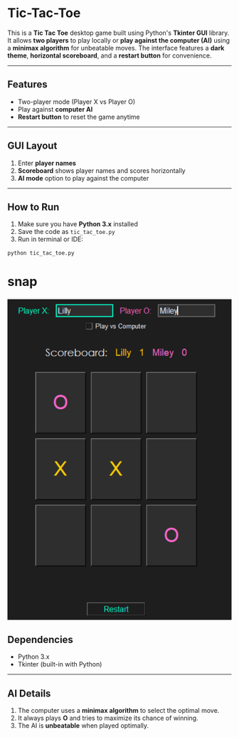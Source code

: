 # Tic-Tac-Toe

This is a **Tic Tac Toe** desktop game built using Python's **Tkinter GUI** library. It allows **two players** to play locally or **play against the computer (AI)** using a **minimax algorithm** for unbeatable moves. The interface features a **dark theme**, **horizontal scoreboard**, and a **restart button** for convenience.

---

## Features

* Two-player mode (Player X vs Player O)
* Play against **computer AI**
* **Restart button** to reset the game anytime

---

## GUI Layout

1. Enter **player names**
2. **Scoreboard** shows player names and scores horizontally
3. **AI mode** option to play against the computer

---

## How to Run

1. Make sure you have **Python 3.x** installed
2. Save the code as `tic_tac_toe.py`
3. Run in terminal or IDE:

```bash
python tic_tac_toe.py
```
# snap
![Screenshot](SS.png)


## Dependencies

* Python 3.x
* Tkinter (built-in with Python)

---

## AI Details

1. The computer uses a **minimax algorithm** to select the optimal move.
2. It always plays **O** and tries to maximize its chance of winning.
3. The AI is **unbeatable** when played optimally.

